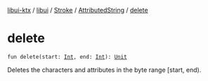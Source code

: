 [libui-ktx](../../../index.md) / [libui](../../index.md) / [Stroke](../index.md) / [AttributedString](index.md) / [delete](./delete.md)

# delete

`fun delete(start: `[`Int`](https://kotlinlang.org/api/latest/jvm/stdlib/kotlin/-int/index.html)`, end: `[`Int`](https://kotlinlang.org/api/latest/jvm/stdlib/kotlin/-int/index.html)`): `[`Unit`](https://kotlinlang.org/api/latest/jvm/stdlib/kotlin/-unit/index.html)

Deletes the characters and attributes in the byte range [start, end).

